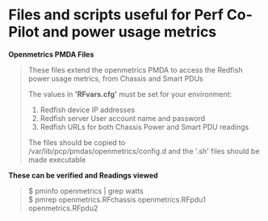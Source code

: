 # Files and scripts useful for Perf Co-Pilot and power usage metrics
 
**Openmetrics PMDA Files**
> These files extend the openmetrics PMDA to access the Redfish power usage
> metrics, from Chassis and Smart PDUs
> 
> The values in **'RFvars.cfg'** must be set for your environment:
> 1) Redfish device IP addresses
> 2) Redfish server User account name and password
> 3) Redfish URLs for both Chassis Power and Smart PDU readings 
> 
> The files should be copied to /var/lib/pcp/pmdas/openmetrics/config.d
> and the '.sh' files should be made executable
>    
**These can be verified and Readings viewed**  
> $ pminfo openmetrics | grep watts  
> $ pmrep openmetrics.RFchassis openmetrics.RFpdu1 openmetrics.RFpdu2  
